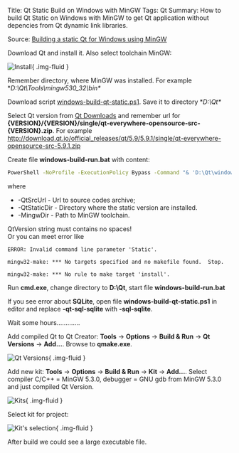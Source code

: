 Title: Qt Static Build on Windows with MinGW
Tags: Qt
Summary: How to build Qt Static on Windows with MinGW to get Qt application without depencies from Qt dynamic link libraries.

Source: [Building a static Qt for Windows using MinGW](https://wiki.qt.io/Building_a_static_Qt_for_Windows_using_MinGW)

Download Qt and install it. Also select toolchain MinGW:

![Install]({static}/images/posts/2017/07/19/qt-static-build-on-windows-with-mingw-1.png){ .img-fluid }

Remember directory, where MinGW was installed. For example **D:\Qt\Tools\mingw530_32\bin\**

Download script [windows-build-qt-static.ps1](https://sourceforge.net/p/qtlmovie/code/ci/v1.2.16/tree/build/windows-build-qt-static.ps1?format=raw).
Save it to directory **D:\Qt\**

Select Qt version from [Qt Downloads](http://download.qt.io/official_releases/qt/) and remember url for **{VERSION}/{VERSION}/single/qt-everywhere-opensource-src-{VERSION}.zip**. For example http://download.qt.io/official_releases/qt/5.9/5.9.1/single/qt-everywhere-opensource-src-5.9.1.zip

Create file **windows-build-run.bat** with content:
```bat
PowerShell -NoProfile -ExecutionPolicy Bypass -Command "& 'D:\Qt\windows-build-qt-static.ps1' -QtSrcUrl 'http://download.qt.io/official_releases/qt/5.9/5.9.1/single/qt-everywhere-opensource-src-5.9.1.zip' -QtStaticDir 'D:\Qt\Static591' -MingwDir 'D:\Qt\Tools\mingw530_32' -QtVersion '5.9.1-Static'
```
where
  * -QtSrcUrl - Url to source codes archive;
  * -QtStaticDir - Directory where the static version are installed.
  * -MingwDir - Path to MinGW toolchain.

<div class="alert alert-warning" role="alert">
QtVersion string must contains no spaces!<br>
Or you can meet error like
<code><br>
ERROR: Invalid command line parameter 'Static'.<br>
mingw32-make: *** No targets specified and no makefile found.  Stop.<br>
mingw32-make: *** No rule to make target 'install'.
</code>
</div>

Run **cmd.exe**, change directory to **D:\\Qt**, start file **windows-build-run.bat**

If you see error about **SQLite**, open file **windows-build-qt-static.ps1** in editor and replace **-qt-sql-sqlite** with **-sql-sqlite**.

Wait some hours.............

Add compiled Qt to Qt Creator: **Tools** → **Options** → **Build & Run** → **Qt Versions** → **Add...**. Browse to **qmake.exe**.

![Qt Versions]({static}/images/posts/2017/07/19/qt-static-build-on-windows-with-mingw-2.png){ .img-fluid }

Add new kit: **Tools** → **Options** → **Build & Run** → **Kit** → **Add...**. Select compiler C/C++ = MinGW 5.3.0, debugger = GNU gdb from MinGW 5.3.0 and just compiled Qt Version.

![Kits]({static}/images/posts/2017/07/19/qt-static-build-on-windows-with-mingw-3.png){ .img-fluid }

Select kit for project:

![Kit's selection]({static}/images/posts/2017/07/19/qt-static-build-on-windows-with-mingw-4.png){ .img-fluid }

After build we could see a large executable file.
